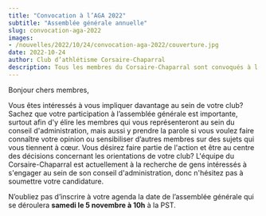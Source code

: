 ```yaml
---
title: "Convocation à l’AGA 2022"
subtitle: "Assemblée générale annuelle"
slug: convocation-aga-2022
images:
- /nouvelles/2022/10/24/convocation-aga-2022/couverture.jpg
date: 2022-10-24
author: Club d’athlétisme Corsaire-Chaparral
description: Tous les membres du Corsaire-Chaparral sont convoqués à l’assemblée générale annuelle 2022.
---
```


Bonjour chers membres,

Vous êtes intéressés à vous impliquer davantage au sein de votre club?
Sachez que votre participation à l’assemblée générale est importante, surtout afin d'y élire les membres qui vous représenteront au sein du conseil d'administration, mais aussi y prendre la parole si vous voulez faire connaître votre opinion ou sensibiliser d’autres membres sur des sujets qui vous tiennent à cœur.
Vous désirez faire partie de l'action et être au centre des décisions concernant les orientations de votre club?
L'équipe du Corsaire-Chaparral est actuellement à la recherche de gens intéressés à s'engager au sein de son conseil d'administration, donc n'hésitez pas à soumettre votre candidature.

N’oubliez pas d’inscrire à votre agenda la date de l’assemblée générale qui se déroulera **samedi le 5 novembre à 10h** à la PST.
